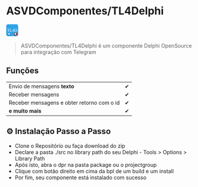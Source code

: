 # ASVDComponentes/TL4Delphi

![TL4Delphi Banner](./images/TL4Delphi.png)

> ASVDComponentes/TL4Delphi é um componente Delphi OpenSource para integração com Telegram

## Funções

|                                                                            |     |
| -------------------------------------------------------------------------- | --- |
| Envio de mensagens **texto**                                               | ✔  |
| Receber mensagens                                                          | ✔  |
| Receber mensagens e obter retorno com o id                                 | ✔  |
| **e muito mais**                                                           | ✔  |

## ⚙️ Instalação Passo a Passo
  - Clone o Repositório ou faça download do zip
  - Declare a pasta ./src no library path do seu Delphi - Tools > Options > Library Path
  - Após isto, abra o dpr na pasta package ou o projectgroup
  - Clique com botão direito em cima da bpl de um build e um install
  - Por fim, seu componente está instalado com sucesso


